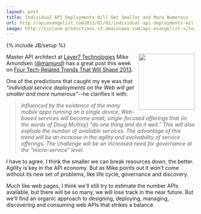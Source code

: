 ```yaml
---
layout: post
title: Individual API Deployments Will Get Smaller and More Numerous
url: http://apievangelist.com2013/02/02/individual-api-deployments-will-get-smaller-and-more-numerous/
image: http://kinlane-productions.s3.amazonaws.com/api-evangelist-site/blog/Mike-Amundsen.jpg
---
```

{% include JB/setup %}
<p>
     <a href="https://twitter.com/mamund" target="_blank"><img src="https://s3.amazonaws.com/kinlane-productions/api-evangelist/mike-amundsen/Mike-Amundsen.jpg"  width="150" align="right" /></a>
</p>
<p>
     Master API architect at <a title="Layer7 Technologies" href="http://www.layer7tech.com/">Layer7 Technologies</a> Mike Amundsen (<a href="https://twitter.com/mamund" target="_blank">@mamund</a>) has a great post this week on <a href="http://www.layer7tech.com/blogs/index.php/four-tech-related-trends-that-will-shape-2013/" target="_blank">Four Tech-Related Trends That Will Shape 2013</a>.
</p>
<p>
     One of the predictions that caught my eye was that <em>"individual service deployments on the Web will get smaller and more numerous"</em>--he clarifies it with:
</p>
<blockquote>
     <em>Influenced by the existence of the many mobile apps running on a single device, Web-based services will become small, single-focused offerings that (in the words of Doug Mcllroy) “do one thing and do it well.” This will also explode the number of available services. The advantage of this trend will be an increase in the agility and evolvability of service offerings. The challenge will be an increased need for governance at the “micro-service” level.</em>
</blockquote>
<p>
     I have to agree. I think the smaller we can break resources down, the better. Agility is key in the API economy. But as Mike points out it won't come without its new set of problems, like life cycle, governance and discovery.
</p>
<p>
     Much like web pages, I think we'll still try to estimate the number APIs available, but there will be so many, we will lose track in the near future. But we'll find an organic approach to designing, deploying, managing, discovering and consuming web APIs that strikes a balance.
</p>
